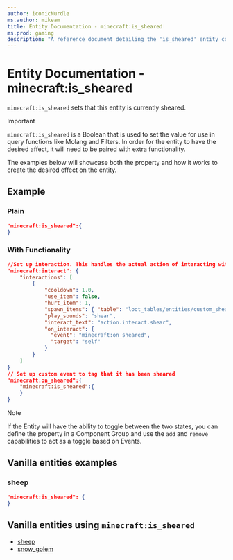 ```yaml
---
author: iconicNurdle
ms.author: mikeam
title: Entity Documentation - minecraft:is_sheared
ms.prod: gaming
description: "A reference document detailing the 'is_sheared' entity component"
---
```


# Entity Documentation -  minecraft:is_sheared

`minecraft:is_sheared` sets that this entity is currently sheared.

> [!IMPORTANT]
> `minecraft:is_sheared` is a Boolean that is used to set the value for use in query functions like Molang and Filters. In order for the entity to have the desired affect, it will need to be paired with extra functionality.
>
> The examples below will showcase both the property and how it works to create the desired effect on the entity.

## Example

### Plain

```json
"minecraft:is_sheared":{
}
```

### With Functionality

```json
//Set up interaction. This handles the actual action of interacting with shears.
"minecraft:interact": {
    "interactions": [
        {
            "cooldown": 1.0,
            "use_item": false,
            "hurt_item": 1,
            "spawn_items": { "table": "loot_tables/entities/custom_shear.json" },
            "play_sounds": "shear",
            "interact_text": "action.interact.shear",
            "on_interact": {
              "event": "minecraft:on_sheared",
              "target": "self"
            }
        }
    ]
}
// Set up custom event to tag that it has been sheared
"minecraft:on_sheared":{
    "minecraft:is_sheared":{
    }
}
```

> [!NOTE]
> If the Entity will have the ability to toggle between the two states, you can define the property in a Component Group and use the `add` and `remove` capabilities to act as a toggle based on Events.

## Vanilla entities examples

### sheep

```json
"minecraft:is_sheared": {
}
```

## Vanilla entities using `minecraft:is_sheared`

- [sheep](../../../../Source/VanillaBehaviorPack_Snippets/entities/sheep.md)
- [snow_golem](../../../../Source/VanillaBehaviorPack_Snippets/entities/snow_golem.md)
